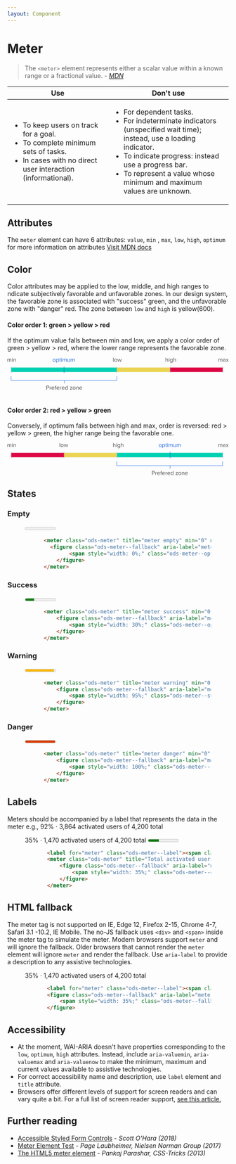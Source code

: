 ```yaml
---
layout: Component
---
```


# Meter

> The `<meter>` element represents either a scalar value within a known range or a fractional value. - <cite><a href='https://developer.mozilla.org/en-US/docs/Web/HTML/Element/meter' target="_blank" rel="noopener">MDN</a></cite>

<table class="ods-table">
    <thead>
      <tr>
        <th scope="column">Use</th>
        <th scope="column">Don't use</th>
      </tr>
    </thead>
    <tbody>
      <tr>
        <td>
            <ul>
                <li>To keep users on track for a goal.</li>
                <li>To complete minimum sets of tasks.</li>
                <li>In cases with no direct user interaction (informational).</li>
            </ul>
        </td>
        <td>
            <ul>
                <li>For dependent tasks.</li>
                <li>For indeterminate indicators (unspecified wait time); instead, use a loading indicator.</li>
                <li>To indicate progress: instead use a progress bar.</li>
                <li>To represent a value whose minimum and maximum values are unknown.</li>
            </ul>
        </td>
      </tr>
    </tbody>
</table>

## Attributes
The `meter` element can have 6 attributes:
`value`, `min` , `max`, `low`, `high`, `optimum` for more information on attributes <a href="https://developer.mozilla.org/en-US/docs/Web/HTML" target="_blank" rel="noopener">Visit MDN docs</a> 

## Color
Color attributes may be applied to the low, middle, and high ranges to ndicate subjectively favorable and unfavorable zones. In our design system, the favorable zone is associated with "success" green, and the unfavorable zone with "danger" red. The zone between `low` and `high` is yellow(600).

#### Color order 1: green > yellow > red
If the optimum value falls between min and low, we apply a color order of green > yellow > red, where the lower range represents the favorable zone.

<svg width="603" height="88" viewBox="0 0 603 88" fill="none" xmlns="http://www.w3.org/2000/svg">
<rect x="10" y="27" width="577" height="12" fill="#E4E5E7"/>
<rect x="10" y="27" width="288" height="12" fill="#00D1B3"/>
<rect x="298" y="27" width="145" height="12" fill="#EBD551"/>
<rect x="443" y="27" width="144" height="12" fill="#DD0744"/>
<line x1="10.5" y1="24" x2="10.5" y2="42" stroke="#B7BCC0"/>
<line x1="154.5" y1="24" x2="154.5" y2="42" stroke="#1662DD"/>
<line x1="298.5" y1="24" x2="298.5" y2="42" stroke="#B7BCC0"/>
<line x1="443.5" y1="24" x2="443.5" y2="42" stroke="#B7BCC0"/>
<line x1="587.5" y1="24" x2="587.5" y2="42" stroke="#B7BCC0"/>
<path d="M127.576 11.1922C126.808 11.1922 126.136 11.0109 125.56 10.6482C124.984 10.2856 124.536 9.79491 124.216 9.17625C123.907 8.55758 123.752 7.87491 123.752 7.12825C123.752 6.38158 123.907 5.69891 124.216 5.08025C124.536 4.46158 124.984 3.97625 125.56 3.62425C126.136 3.26158 126.808 3.08025 127.576 3.08025C128.344 3.08025 129.016 3.26158 129.592 3.62425C130.168 3.97625 130.611 4.46158 130.92 5.08025C131.24 5.69891 131.4 6.38158 131.4 7.12825C131.4 7.87491 131.24 8.55758 130.92 9.17625C130.611 9.79491 130.168 10.2856 129.592 10.6482C129.016 11.0109 128.344 11.1922 127.576 11.1922ZM127.576 10.1202C128.109 10.1202 128.568 9.98691 128.952 9.72025C129.336 9.44291 129.629 9.07491 129.832 8.61625C130.035 8.15758 130.136 7.66158 130.136 7.12825C130.136 6.59491 130.035 6.10425 129.832 5.65625C129.629 5.19758 129.336 4.83491 128.952 4.56825C128.568 4.29091 128.109 4.15225 127.576 4.15225C127.043 4.15225 126.579 4.29091 126.184 4.56825C125.8 4.83491 125.507 5.19758 125.304 5.65625C125.101 6.10425 125 6.59491 125 7.12825C125 7.66158 125.101 8.15758 125.304 8.61625C125.507 9.07491 125.8 9.44291 126.184 9.72025C126.579 9.98691 127.043 10.1202 127.576 10.1202Z" fill="#1662DD"/>
<path d="M133.356 13.9442V3.27225H134.556V4.42425C134.844 4.01891 135.218 3.69358 135.676 3.44825C136.135 3.20291 136.631 3.08025 137.164 3.08025C137.836 3.08025 138.434 3.24558 138.956 3.57625C139.479 3.89625 139.884 4.36558 140.172 4.98425C140.46 5.59225 140.604 6.30691 140.604 7.12825C140.604 7.94958 140.46 8.66958 140.172 9.28825C139.884 9.89625 139.479 10.3656 138.956 10.6962C138.434 11.0269 137.836 11.1922 137.164 11.1922C136.642 11.1922 136.151 11.0749 135.692 10.8402C135.244 10.6056 134.866 10.2696 134.556 9.83225V13.9442H133.356ZM139.34 7.12825C139.34 6.25358 139.116 5.53891 138.668 4.98425C138.22 4.42958 137.618 4.15225 136.86 4.15225C136.402 4.15225 135.954 4.27491 135.516 4.52025C135.09 4.75491 134.77 5.04291 134.556 5.38425V8.87225C134.77 9.22425 135.09 9.52291 135.516 9.76825C135.954 10.0029 136.402 10.1202 136.86 10.1202C137.618 10.1202 138.22 9.84291 138.668 9.28825C139.116 8.72291 139.34 8.00291 139.34 7.12825Z" fill="#1662DD"/>
<path d="M144.496 11.1922C143.93 11.1922 143.504 11.0376 143.216 10.7282C142.928 10.4189 142.784 9.97091 142.784 9.38425V4.32825H141.504V3.27225H142.784V1.16025H143.984V3.27225H145.552V4.32825H143.984V9.12825C143.984 9.42691 144.048 9.66691 144.176 9.84825C144.314 10.0296 144.512 10.1202 144.768 10.1202C144.928 10.1202 145.082 10.0936 145.232 10.0402C145.381 9.97625 145.498 9.89625 145.584 9.80025L145.936 10.6962C145.584 11.0269 145.104 11.1922 144.496 11.1922Z" fill="#1662DD"/>
<path d="M147.839 2.16825C147.626 2.16825 147.439 2.09358 147.279 1.94425C147.119 1.78425 147.039 1.59225 147.039 1.36825C147.039 1.14425 147.119 0.952247 147.279 0.792247C147.439 0.632246 147.626 0.552246 147.839 0.552246C148.063 0.552246 148.255 0.632246 148.415 0.792247C148.575 0.952247 148.655 1.14425 148.655 1.36825C148.655 1.59225 148.575 1.78425 148.415 1.94425C148.255 2.09358 148.063 2.16825 147.839 2.16825ZM147.247 3.27225H148.447V11.0002H147.247V3.27225Z" fill="#1662DD"/>
<path d="M160.169 5.75225C160.169 5.25091 160.051 4.86158 159.817 4.58425C159.582 4.29625 159.225 4.15225 158.745 4.15225C158.361 4.15225 157.977 4.26958 157.593 4.50425C157.209 4.73891 156.91 5.01625 156.697 5.33625V11.0002H155.497V5.75225C155.497 4.68558 155.022 4.15225 154.073 4.15225C153.699 4.15225 153.321 4.26958 152.937 4.50425C152.563 4.73891 152.265 5.02158 152.041 5.35225V11.0002H150.841V3.27225H152.041V4.39225C152.233 4.09358 152.569 3.80025 153.049 3.51225C153.529 3.22425 154.025 3.08025 154.537 3.08025C155.102 3.08025 155.561 3.21358 155.913 3.48025C156.265 3.74691 156.499 4.09358 156.617 4.52025C156.851 4.13625 157.209 3.80025 157.689 3.51225C158.169 3.22425 158.675 3.08025 159.209 3.08025C159.913 3.08025 160.446 3.27758 160.809 3.67225C161.182 4.06691 161.369 4.64825 161.369 5.41625V11.0002H160.169V5.75225Z" fill="#1662DD"/>
<path d="M168.979 9.91225C168.659 10.2749 168.253 10.5789 167.763 10.8242C167.283 11.0696 166.771 11.1922 166.227 11.1922C164.584 11.1922 163.763 10.3709 163.763 8.72825V3.27225H164.963V8.36025C164.963 9.00025 165.107 9.45358 165.395 9.72025C165.693 9.98691 166.125 10.1202 166.691 10.1202C167.139 10.1202 167.571 10.0082 167.987 9.78425C168.413 9.56025 168.744 9.28291 168.979 8.95225V3.27225H170.179V11.0002H168.979V9.91225Z" fill="#1662DD"/>
<path d="M181.903 5.75225C181.903 5.25091 181.786 4.86158 181.551 4.58425C181.316 4.29625 180.959 4.15225 180.479 4.15225C180.095 4.15225 179.711 4.26958 179.327 4.50425C178.943 4.73891 178.644 5.01625 178.431 5.33625V11.0002H177.231V5.75225C177.231 4.68558 176.756 4.15225 175.807 4.15225C175.434 4.15225 175.055 4.26958 174.671 4.50425C174.298 4.73891 173.999 5.02158 173.775 5.35225V11.0002H172.575V3.27225H173.775V4.39225C173.967 4.09358 174.303 3.80025 174.783 3.51225C175.263 3.22425 175.759 3.08025 176.271 3.08025C176.836 3.08025 177.295 3.21358 177.647 3.48025C177.999 3.74691 178.234 4.09358 178.351 4.52025C178.586 4.13625 178.943 3.80025 179.423 3.51225C179.903 3.22425 180.41 3.08025 180.943 3.08025C181.647 3.08025 182.18 3.27758 182.543 3.67225C182.916 4.06691 183.103 4.64825 183.103 5.41625V11.0002H181.903V5.75225Z" fill="#1662DD"/>
<path d="M106.248 76.328H110.536C111.229 76.328 111.827 76.472 112.328 76.76C112.84 77.048 113.224 77.4373 113.48 77.928C113.747 78.4186 113.88 78.9573 113.88 79.544C113.88 80.1306 113.747 80.6693 113.48 81.16C113.213 81.6506 112.824 82.04 112.312 82.328C111.811 82.616 111.219 82.76 110.536 82.76H107.576V87H106.248V76.328ZM112.504 79.544C112.504 78.9466 112.307 78.4613 111.912 78.088C111.517 77.704 111.005 77.512 110.376 77.512H107.576V81.576H110.376C111.005 81.576 111.517 81.3893 111.912 81.016C112.307 80.632 112.504 80.1413 112.504 79.544Z" fill="#4A4A4A"/>
<path d="M115.591 79.272H116.791V80.52C117.121 80.0933 117.505 79.752 117.943 79.496C118.391 79.24 118.865 79.112 119.367 79.112V80.344C119.217 80.312 119.057 80.296 118.887 80.296C118.524 80.296 118.129 80.424 117.703 80.68C117.276 80.936 116.972 81.2186 116.791 81.528V87H115.591V79.272Z" fill="#4A4A4A"/>
<path d="M120.424 83.128C120.424 82.392 120.589 81.7146 120.92 81.096C121.251 80.4773 121.704 79.9866 122.28 79.624C122.856 79.2613 123.507 79.08 124.232 79.08C124.989 79.08 125.645 79.2613 126.2 79.624C126.765 79.9866 127.197 80.4826 127.496 81.112C127.795 81.7413 127.944 82.4453 127.944 83.224V83.528H121.688C121.741 84.2853 122.019 84.92 122.52 85.432C123.021 85.944 123.672 86.2 124.472 86.2C124.92 86.2 125.352 86.1146 125.768 85.944C126.195 85.7733 126.557 85.5333 126.856 85.224L127.432 86.008C126.643 86.7973 125.619 87.192 124.36 87.192C123.603 87.192 122.925 87.0213 122.328 86.68C121.731 86.3386 121.261 85.8586 120.92 85.24C120.589 84.6213 120.424 83.9173 120.424 83.128ZM124.216 80.072C123.693 80.072 123.245 80.2 122.872 80.456C122.499 80.712 122.211 81.0373 122.008 81.432C121.816 81.8266 121.709 82.232 121.688 82.648H126.76C126.749 82.232 126.648 81.8266 126.456 81.432C126.275 81.0373 125.992 80.712 125.608 80.456C125.235 80.2 124.771 80.072 124.216 80.072Z" fill="#4A4A4A"/>
<path d="M130.224 80.328H128.944V79.272H130.224V78.68C130.224 77.8906 130.426 77.2773 130.832 76.84C131.237 76.392 131.781 76.168 132.464 76.168C132.954 76.168 133.344 76.2586 133.632 76.44L133.328 77.336C133.125 77.2186 132.896 77.16 132.64 77.16C132.245 77.16 131.941 77.2933 131.728 77.56C131.525 77.816 131.424 78.1893 131.424 78.68V79.272H132.992V80.328H131.424V87H130.224V80.328Z" fill="#4A4A4A"/>
<path d="M133.971 83.128C133.971 82.392 134.136 81.7146 134.467 81.096C134.797 80.4773 135.251 79.9866 135.827 79.624C136.403 79.2613 137.053 79.08 137.779 79.08C138.536 79.08 139.192 79.2613 139.747 79.624C140.312 79.9866 140.744 80.4826 141.043 81.112C141.341 81.7413 141.491 82.4453 141.491 83.224V83.528H135.235C135.288 84.2853 135.565 84.92 136.067 85.432C136.568 85.944 137.219 86.2 138.019 86.2C138.467 86.2 138.899 86.1146 139.315 85.944C139.741 85.7733 140.104 85.5333 140.403 85.224L140.979 86.008C140.189 86.7973 139.165 87.192 137.907 87.192C137.149 87.192 136.472 87.0213 135.875 86.68C135.277 86.3386 134.808 85.8586 134.467 85.24C134.136 84.6213 133.971 83.9173 133.971 83.128ZM137.763 80.072C137.24 80.072 136.792 80.2 136.419 80.456C136.045 80.712 135.757 81.0373 135.555 81.432C135.363 81.8266 135.256 82.232 135.235 82.648H140.307C140.296 82.232 140.195 81.8266 140.003 81.432C139.821 81.0373 139.539 80.712 139.155 80.456C138.781 80.2 138.317 80.072 137.763 80.072Z" fill="#4A4A4A"/>
<path d="M143.434 79.272H144.634V80.52C144.965 80.0933 145.349 79.752 145.786 79.496C146.234 79.24 146.709 79.112 147.21 79.112V80.344C147.061 80.312 146.901 80.296 146.73 80.296C146.368 80.296 145.973 80.424 145.546 80.68C145.12 80.936 144.816 81.2186 144.634 81.528V87H143.434V79.272Z" fill="#4A4A4A"/>
<path d="M148.268 83.128C148.268 82.392 148.433 81.7146 148.764 81.096C149.094 80.4773 149.548 79.9866 150.124 79.624C150.7 79.2613 151.35 79.08 152.076 79.08C152.833 79.08 153.489 79.2613 154.044 79.624C154.609 79.9866 155.041 80.4826 155.34 81.112C155.638 81.7413 155.788 82.4453 155.788 83.224V83.528H149.532C149.585 84.2853 149.862 84.92 150.364 85.432C150.865 85.944 151.516 86.2 152.316 86.2C152.764 86.2 153.196 86.1146 153.612 85.944C154.038 85.7733 154.401 85.5333 154.7 85.224L155.276 86.008C154.486 86.7973 153.462 87.192 152.204 87.192C151.446 87.192 150.769 87.0213 150.172 86.68C149.574 86.3386 149.105 85.8586 148.764 85.24C148.433 84.6213 148.268 83.9173 148.268 83.128ZM152.06 80.072C151.537 80.072 151.089 80.2 150.716 80.456C150.342 80.712 150.054 81.0373 149.852 81.432C149.66 81.8266 149.553 82.232 149.532 82.648H154.604C154.593 82.232 154.492 81.8266 154.3 81.432C154.118 81.0373 153.836 80.712 153.452 80.456C153.078 80.2 152.614 80.072 152.06 80.072Z" fill="#4A4A4A"/>
<path d="M163.331 85.848C163.033 86.2533 162.654 86.5786 162.195 86.824C161.737 87.0693 161.246 87.192 160.723 87.192C160.051 87.192 159.454 87.032 158.931 86.712C158.419 86.3813 158.014 85.912 157.715 85.304C157.427 84.6853 157.283 83.9653 157.283 83.144C157.283 82.3333 157.427 81.624 157.715 81.016C158.003 80.3973 158.409 79.9226 158.931 79.592C159.454 79.2506 160.051 79.08 160.723 79.08C161.235 79.08 161.715 79.2026 162.163 79.448C162.622 79.6826 163.011 80.0133 163.331 80.44V76.328H164.531V87H163.331V85.848ZM163.331 81.4C163.107 81.048 162.777 80.7546 162.339 80.52C161.913 80.2746 161.47 80.152 161.011 80.152C160.254 80.152 159.651 80.4346 159.203 81C158.755 81.5546 158.531 82.2693 158.531 83.144C158.531 84.0186 158.755 84.7333 159.203 85.288C159.651 85.8426 160.254 86.12 161.011 86.12C161.481 86.12 161.929 86.0026 162.355 85.768C162.782 85.5333 163.107 85.2453 163.331 84.904V81.4Z" fill="#4A4A4A"/>
<path d="M170.691 86.072L174.947 80.328H170.691V79.272H176.515V80.184L172.227 85.96H176.579V87H170.691V86.072Z" fill="#4A4A4A"/>
<path d="M181.982 87.192C181.214 87.192 180.542 87.0106 179.966 86.648C179.39 86.2853 178.942 85.7946 178.622 85.176C178.313 84.5573 178.158 83.8746 178.158 83.128C178.158 82.3813 178.313 81.6986 178.622 81.08C178.942 80.4613 179.39 79.976 179.966 79.624C180.542 79.2613 181.214 79.08 181.982 79.08C182.75 79.08 183.422 79.2613 183.998 79.624C184.574 79.976 185.017 80.4613 185.326 81.08C185.646 81.6986 185.806 82.3813 185.806 83.128C185.806 83.8746 185.646 84.5573 185.326 85.176C185.017 85.7946 184.574 86.2853 183.998 86.648C183.422 87.0106 182.75 87.192 181.982 87.192ZM181.982 86.12C182.516 86.12 182.974 85.9866 183.358 85.72C183.742 85.4426 184.036 85.0746 184.238 84.616C184.441 84.1573 184.542 83.6613 184.542 83.128C184.542 82.5946 184.441 82.104 184.238 81.656C184.036 81.1973 183.742 80.8346 183.358 80.568C182.974 80.2906 182.516 80.152 181.982 80.152C181.449 80.152 180.985 80.2906 180.59 80.568C180.206 80.8346 179.913 81.1973 179.71 81.656C179.508 82.104 179.406 82.5946 179.406 83.128C179.406 83.6613 179.508 84.1573 179.71 84.616C179.913 85.0746 180.206 85.4426 180.59 85.72C180.985 85.9866 181.449 86.12 181.982 86.12Z" fill="#4A4A4A"/>
<path d="M192.979 81.944C192.979 81.2933 192.829 80.8346 192.531 80.568C192.232 80.2906 191.805 80.152 191.251 80.152C190.803 80.152 190.365 80.2693 189.939 80.504C189.523 80.7386 189.197 81.0213 188.963 81.352V87H187.763V79.272H188.963V80.392C189.261 80.04 189.661 79.736 190.163 79.48C190.664 79.2133 191.181 79.08 191.715 79.08C193.357 79.08 194.179 79.912 194.179 81.576V87H192.979V81.944Z" fill="#4A4A4A"/>
<path d="M196.127 83.128C196.127 82.392 196.292 81.7146 196.623 81.096C196.954 80.4773 197.407 79.9866 197.983 79.624C198.559 79.2613 199.21 79.08 199.935 79.08C200.692 79.08 201.348 79.2613 201.903 79.624C202.468 79.9866 202.9 80.4826 203.199 81.112C203.498 81.7413 203.647 82.4453 203.647 83.224V83.528H197.391C197.444 84.2853 197.722 84.92 198.223 85.432C198.724 85.944 199.375 86.2 200.175 86.2C200.623 86.2 201.055 86.1146 201.471 85.944C201.898 85.7733 202.26 85.5333 202.559 85.224L203.135 86.008C202.346 86.7973 201.322 87.192 200.063 87.192C199.306 87.192 198.628 87.0213 198.031 86.68C197.434 86.3386 196.964 85.8586 196.623 85.24C196.292 84.6213 196.127 83.9173 196.127 83.128ZM199.919 80.072C199.396 80.072 198.948 80.2 198.575 80.456C198.202 80.712 197.914 81.0373 197.711 81.432C197.519 81.8266 197.412 82.232 197.391 82.648H202.463C202.452 82.232 202.351 81.8266 202.159 81.432C201.978 81.0373 201.695 80.712 201.311 80.456C200.938 80.2 200.474 80.072 199.919 80.072Z" fill="#4A4A4A"/>
<path d="M9.52801 5.75225C9.52801 5.25091 9.41068 4.86158 9.17601 4.58425C8.94135 4.29625 8.58401 4.15225 8.10401 4.15225C7.72001 4.15225 7.33601 4.26958 6.95201 4.50425C6.56801 4.73891 6.26935 5.01625 6.05601 5.33625V11.0002H4.85601V5.75225C4.85601 4.68558 4.38135 4.15225 3.43201 4.15225C3.05868 4.15225 2.68001 4.26958 2.29601 4.50425C1.92268 4.73891 1.62401 5.02158 1.40001 5.35225V11.0002H0.200012V3.27225H1.40001V4.39225C1.59201 4.09358 1.92801 3.80025 2.40801 3.51225C2.88801 3.22425 3.38401 3.08025 3.89601 3.08025C4.46135 3.08025 4.92001 3.21358 5.27201 3.48025C5.62401 3.74691 5.85868 4.09358 5.97601 4.52025C6.21068 4.13625 6.56801 3.80025 7.04801 3.51225C7.52801 3.22425 8.03468 3.08025 8.56801 3.08025C9.27201 3.08025 9.80535 3.27758 10.168 3.67225C10.5413 4.06691 10.728 4.64825 10.728 5.41625V11.0002H9.52801V5.75225Z" fill="#4A4A4A"/>
<path d="M13.7139 2.16825C13.5006 2.16825 13.3139 2.09358 13.1539 1.94425C12.9939 1.78425 12.9139 1.59225 12.9139 1.36825C12.9139 1.14425 12.9939 0.952247 13.1539 0.792247C13.3139 0.632246 13.5006 0.552246 13.7139 0.552246C13.9379 0.552246 14.1299 0.632246 14.2899 0.792247C14.4499 0.952247 14.5299 1.14425 14.5299 1.36825C14.5299 1.59225 14.4499 1.78425 14.2899 1.94425C14.1299 2.09358 13.9379 2.16825 13.7139 2.16825ZM13.1219 3.27225H14.3219V11.0002H13.1219V3.27225Z" fill="#4A4A4A"/>
<path d="M21.9316 5.94425C21.9316 5.29358 21.7823 4.83491 21.4836 4.56825C21.185 4.29091 20.7583 4.15225 20.2036 4.15225C19.7556 4.15225 19.3183 4.26958 18.8916 4.50425C18.4756 4.73891 18.1503 5.02158 17.9156 5.35225V11.0002H16.7156V3.27225H17.9156V4.39225C18.2143 4.04025 18.6143 3.73625 19.1156 3.48025C19.617 3.21358 20.1343 3.08025 20.6676 3.08025C22.3103 3.08025 23.1316 3.91225 23.1316 5.57625V11.0002H21.9316V5.94425Z" fill="#4A4A4A"/>
<path d="M288.2 0.328125H289.4V11.0001H288.2V0.328125Z" fill="#4A4A4A"/>
<path d="M295.17 11.1921C294.402 11.1921 293.73 11.0108 293.154 10.6481C292.578 10.2855 292.13 9.79479 291.81 9.17613C291.5 8.55746 291.346 7.87479 291.346 7.12813C291.346 6.38146 291.5 5.69879 291.81 5.08013C292.13 4.46146 292.578 3.97613 293.154 3.62413C293.73 3.26146 294.402 3.08013 295.17 3.08013C295.938 3.08013 296.61 3.26146 297.186 3.62413C297.762 3.97613 298.204 4.46146 298.514 5.08013C298.834 5.69879 298.994 6.38146 298.994 7.12813C298.994 7.87479 298.834 8.55746 298.514 9.17613C298.204 9.79479 297.762 10.2855 297.186 10.6481C296.61 11.0108 295.938 11.1921 295.17 11.1921ZM295.17 10.1201C295.703 10.1201 296.162 9.98679 296.546 9.72013C296.93 9.44279 297.223 9.07479 297.426 8.61613C297.628 8.15746 297.73 7.66146 297.73 7.12813C297.73 6.59479 297.628 6.10413 297.426 5.65613C297.223 5.19746 296.93 4.83479 296.546 4.56813C296.162 4.29079 295.703 4.15213 295.17 4.15213C294.636 4.15213 294.172 4.29079 293.778 4.56813C293.394 4.83479 293.1 5.19746 292.898 5.65613C292.695 6.10413 292.594 6.59479 292.594 7.12813C292.594 7.66146 292.695 8.15746 292.898 8.61613C293.1 9.07479 293.394 9.44279 293.778 9.72013C294.172 9.98679 294.636 10.1201 295.17 10.1201Z" fill="#4A4A4A"/>
<path d="M305.622 4.79213L303.606 11.0001H302.406L299.942 3.27213H301.19L303.078 9.43213L305.11 3.27213H306.134L308.166 9.43213L310.054 3.27213H311.302L308.838 11.0001H307.638L305.622 4.79213Z" fill="#4A4A4A"/>
<path d="M436.432 5.91213C436.432 5.27213 436.283 4.81879 435.984 4.55213C435.685 4.28546 435.253 4.15213 434.688 4.15213C434.251 4.15213 433.819 4.26946 433.392 4.50413C432.976 4.73879 432.645 5.02146 432.4 5.35213V11.0001H431.2V0.328125H432.4V4.39213C432.699 4.04013 433.099 3.73613 433.6 3.48013C434.101 3.21346 434.624 3.08013 435.168 3.08013C436.811 3.08013 437.632 3.90146 437.632 5.54413V11.0001H436.432V5.91213Z" fill="#4A4A4A"/>
<path d="M440.62 2.16813C440.407 2.16813 440.22 2.09346 440.06 1.94413C439.9 1.78413 439.82 1.59213 439.82 1.36812C439.82 1.14413 439.9 0.952126 440.06 0.792126C440.22 0.632125 440.407 0.552125 440.62 0.552125C440.844 0.552125 441.036 0.632125 441.196 0.792126C441.356 0.952126 441.436 1.14413 441.436 1.36812C441.436 1.59213 441.356 1.78413 441.196 1.94413C441.036 2.09346 440.844 2.16813 440.62 2.16813ZM440.028 3.27213H441.228V11.0001H440.028V3.27213Z" fill="#4A4A4A"/>
<path d="M444.214 12.0881C444.523 12.4615 444.875 12.7281 445.27 12.8881C445.675 13.0588 446.161 13.1441 446.726 13.1441C447.441 13.1441 448.033 12.9521 448.502 12.5681C448.971 12.1948 449.206 11.6135 449.206 10.8241V9.72013C448.918 10.1255 448.545 10.4561 448.086 10.7121C447.627 10.9681 447.137 11.0961 446.614 11.0961C445.942 11.0961 445.345 10.9361 444.822 10.6161C444.31 10.2961 443.905 9.83746 443.606 9.24013C443.318 8.63213 443.174 7.91746 443.174 7.09613C443.174 6.28546 443.318 5.57613 443.606 4.96813C443.894 4.36013 444.299 3.89613 444.822 3.57613C445.345 3.24546 445.942 3.08013 446.614 3.08013C447.126 3.08013 447.606 3.20279 448.054 3.44813C448.502 3.68279 448.886 4.01346 449.206 4.44013V3.27213H450.406V10.7761C450.406 11.9601 450.059 12.8135 449.366 13.3361C448.673 13.8695 447.793 14.1361 446.726 14.1361C446.043 14.1361 445.462 14.0508 444.982 13.8801C444.502 13.7201 444.043 13.4215 443.606 12.9841L444.214 12.0881ZM449.206 5.40013C448.993 5.04813 448.673 4.75479 448.246 4.52013C447.819 4.27479 447.371 4.15213 446.902 4.15213C446.134 4.15213 445.526 4.42413 445.078 4.96813C444.641 5.51213 444.422 6.22146 444.422 7.09613C444.422 7.96013 444.646 8.66946 445.094 9.22413C445.542 9.76813 446.145 10.0401 446.902 10.0401C447.361 10.0401 447.803 9.91746 448.23 9.67213C448.667 9.42679 448.993 9.12813 449.206 8.77613V5.40013Z" fill="#4A4A4A"/>
<path d="M458.041 5.91213C458.041 5.27213 457.892 4.81879 457.593 4.55213C457.295 4.28546 456.863 4.15213 456.297 4.15213C455.86 4.15213 455.428 4.26946 455.001 4.50413C454.585 4.73879 454.255 5.02146 454.009 5.35213V11.0001H452.809V0.328125H454.009V4.39213C454.308 4.04013 454.708 3.73613 455.209 3.48013C455.711 3.21346 456.233 3.08013 456.777 3.08013C458.42 3.08013 459.241 3.90146 459.241 5.54413V11.0001H458.041V5.91213Z" fill="#4A4A4A"/>
<path d="M584.528 5.75208C584.528 5.25074 584.411 4.86141 584.176 4.58408C583.941 4.29608 583.584 4.15208 583.104 4.15208C582.72 4.15208 582.336 4.26941 581.952 4.50408C581.568 4.73875 581.269 5.01608 581.056 5.33608V11.0001H579.856V5.75208C579.856 4.68541 579.381 4.15208 578.432 4.15208C578.059 4.15208 577.68 4.26941 577.296 4.50408C576.923 4.73875 576.624 5.02141 576.4 5.35208V11.0001H575.2V3.27208H576.4V4.39208C576.592 4.09341 576.928 3.80008 577.408 3.51208C577.888 3.22408 578.384 3.08008 578.896 3.08008C579.461 3.08008 579.92 3.21341 580.272 3.48008C580.624 3.74674 580.859 4.09341 580.976 4.52008C581.211 4.13608 581.568 3.80008 582.048 3.51208C582.528 3.22408 583.035 3.08008 583.568 3.08008C584.272 3.08008 584.805 3.27741 585.168 3.67208C585.541 4.06674 585.728 4.64808 585.728 5.41608V11.0001H584.528V5.75208Z" fill="#4A4A4A"/>
<path d="M592.954 10.1201C592.303 10.8347 591.45 11.1921 590.394 11.1921C589.935 11.1921 589.498 11.0961 589.082 10.9041C588.677 10.7014 588.341 10.4081 588.074 10.0241C587.818 9.62941 587.69 9.16541 587.69 8.63208C587.69 8.08808 587.818 7.62408 588.074 7.24008C588.341 6.85608 588.677 6.56808 589.082 6.37608C589.498 6.18408 589.935 6.08808 590.394 6.08808C591.493 6.08808 592.346 6.44008 592.954 7.14408V5.75208C592.954 5.24008 592.773 4.84008 592.41 4.55208C592.047 4.26408 591.578 4.12008 591.002 4.12008C590.533 4.12008 590.106 4.21075 589.722 4.39208C589.338 4.56275 588.975 4.82941 588.634 5.19208L588.074 4.36008C588.49 3.92274 588.949 3.60274 589.45 3.40008C589.962 3.18674 590.533 3.08008 591.162 3.08008C592.047 3.08008 592.767 3.29341 593.322 3.72008C593.877 4.14675 594.154 4.80275 594.154 5.68808V11.0001H592.954V10.1201ZM592.954 7.91208C592.73 7.60274 592.426 7.36808 592.042 7.20808C591.669 7.03741 591.263 6.95208 590.826 6.95208C590.271 6.95208 589.813 7.11208 589.45 7.43208C589.098 7.74141 588.922 8.14675 588.922 8.64808C588.922 9.13875 589.098 9.54408 589.45 9.86408C589.813 10.1734 590.271 10.3281 590.826 10.3281C591.263 10.3281 591.669 10.2481 592.042 10.0881C592.426 9.91741 592.73 9.67741 592.954 9.36808V7.91208Z" fill="#4A4A4A"/>
<path d="M599.247 7.83208L596.927 11.0001H595.551L598.511 7.03208L595.711 3.27208H597.103L599.247 6.21608L601.391 3.27208H602.783L599.983 7.03208L602.959 11.0001H601.567L599.247 7.83208Z" fill="#4A4A4A"/>
<path d="M10 50.5V62H298.5V50.5" stroke="#1662DD"/>
<line x1="155.5" y1="62" x2="155.5" y2="70" stroke="#1662DD"/>
</svg>
<br><br>

#### Color order 2: red > yellow > green
Conversely, if optimum falls between high and max, order is reversed: red > yellow > green, the higher range being the favorable one.

<svg width="603" height="88" viewBox="0 0 603 88" fill="none" xmlns="http://www.w3.org/2000/svg">
<rect x="10" y="27" width="577" height="12" fill="#E4E5E7"/>
<rect x="10" y="27" width="145" height="12" fill="#DD0744"/>
<rect x="155" y="27" width="143" height="12" fill="#EBD551"/>
<rect x="299" y="27" width="288" height="12" fill="#00D1B3"/>
<line x1="10.5" y1="24" x2="10.5" y2="42" stroke="#B7BCC0"/>
<line x1="154.5" y1="24" x2="154.5" y2="42" stroke="#B7BCC0"/>
<line x1="298.5" y1="24" x2="298.5" y2="42" stroke="#B7BCC0"/>
<line x1="443.5" y1="24" x2="443.5" y2="42" stroke="#1662DD"/>
<line x1="587.5" y1="24" x2="587.5" y2="42" stroke="#B7BCC0"/>
<path d="M142.2 0.328125H143.4V11.0001H142.2V0.328125Z" fill="#4A4A4A"/>
<path d="M149.17 11.1921C148.402 11.1921 147.73 11.0108 147.154 10.6481C146.578 10.2855 146.13 9.79479 145.81 9.17613C145.5 8.55746 145.346 7.87479 145.346 7.12813C145.346 6.38146 145.5 5.69879 145.81 5.08013C146.13 4.46146 146.578 3.97613 147.154 3.62413C147.73 3.26146 148.402 3.08013 149.17 3.08013C149.938 3.08013 150.61 3.26146 151.186 3.62413C151.762 3.97613 152.204 4.46146 152.514 5.08013C152.834 5.69879 152.994 6.38146 152.994 7.12813C152.994 7.87479 152.834 8.55746 152.514 9.17613C152.204 9.79479 151.762 10.2855 151.186 10.6481C150.61 11.0108 149.938 11.1921 149.17 11.1921ZM149.17 10.1201C149.703 10.1201 150.162 9.98679 150.546 9.72013C150.93 9.44279 151.223 9.07479 151.426 8.61613C151.628 8.15746 151.73 7.66146 151.73 7.12813C151.73 6.59479 151.628 6.10413 151.426 5.65613C151.223 5.19746 150.93 4.83479 150.546 4.56813C150.162 4.29079 149.703 4.15213 149.17 4.15213C148.636 4.15213 148.172 4.29079 147.778 4.56813C147.394 4.83479 147.1 5.19746 146.898 5.65613C146.695 6.10413 146.594 6.59479 146.594 7.12813C146.594 7.66146 146.695 8.15746 146.898 8.61613C147.1 9.07479 147.394 9.44279 147.778 9.72013C148.172 9.98679 148.636 10.1201 149.17 10.1201Z" fill="#4A4A4A"/>
<path d="M159.622 4.79213L157.606 11.0001H156.406L153.942 3.27213H155.19L157.078 9.43213L159.11 3.27213H160.134L162.166 9.43213L164.054 3.27213H165.302L162.838 11.0001H161.638L159.622 4.79213Z" fill="#4A4A4A"/>
<path d="M9.52801 5.75225C9.52801 5.25091 9.41068 4.86158 9.17601 4.58425C8.94135 4.29625 8.58401 4.15225 8.10401 4.15225C7.72001 4.15225 7.33601 4.26958 6.95201 4.50425C6.56801 4.73891 6.26935 5.01625 6.05601 5.33625V11.0002H4.85601V5.75225C4.85601 4.68558 4.38135 4.15225 3.43201 4.15225C3.05868 4.15225 2.68001 4.26958 2.29601 4.50425C1.92268 4.73891 1.62401 5.02158 1.40001 5.35225V11.0002H0.200012V3.27225H1.40001V4.39225C1.59201 4.09358 1.92801 3.80025 2.40801 3.51225C2.88801 3.22425 3.38401 3.08025 3.89601 3.08025C4.46135 3.08025 4.92001 3.21358 5.27201 3.48025C5.62401 3.74691 5.85868 4.09358 5.97601 4.52025C6.21068 4.13625 6.56801 3.80025 7.04801 3.51225C7.52801 3.22425 8.03468 3.08025 8.56801 3.08025C9.27201 3.08025 9.80535 3.27758 10.168 3.67225C10.5413 4.06691 10.728 4.64825 10.728 5.41625V11.0002H9.52801V5.75225Z" fill="#4A4A4A"/>
<path d="M13.7139 2.16825C13.5006 2.16825 13.3139 2.09358 13.1539 1.94425C12.9939 1.78425 12.9139 1.59225 12.9139 1.36825C12.9139 1.14425 12.9939 0.952247 13.1539 0.792247C13.3139 0.632246 13.5006 0.552246 13.7139 0.552246C13.9379 0.552246 14.1299 0.632246 14.2899 0.792247C14.4499 0.952247 14.5299 1.14425 14.5299 1.36825C14.5299 1.59225 14.4499 1.78425 14.2899 1.94425C14.1299 2.09358 13.9379 2.16825 13.7139 2.16825ZM13.1219 3.27225H14.3219V11.0002H13.1219V3.27225Z" fill="#4A4A4A"/>
<path d="M21.9316 5.94425C21.9316 5.29358 21.7823 4.83491 21.4836 4.56825C21.185 4.29091 20.7583 4.15225 20.2036 4.15225C19.7556 4.15225 19.3183 4.26958 18.8916 4.50425C18.4756 4.73891 18.1503 5.02158 17.9156 5.35225V11.0002H16.7156V3.27225H17.9156V4.39225C18.2143 4.04025 18.6143 3.73625 19.1156 3.48025C19.617 3.21358 20.1343 3.08025 20.6676 3.08025C22.3103 3.08025 23.1316 3.91225 23.1316 5.57625V11.0002H21.9316V5.94425Z" fill="#4A4A4A"/>
<path d="M293.432 5.91213C293.432 5.27213 293.283 4.81879 292.984 4.55213C292.685 4.28546 292.253 4.15213 291.688 4.15213C291.251 4.15213 290.819 4.26946 290.392 4.50413C289.976 4.73879 289.645 5.02146 289.4 5.35213V11.0001H288.2V0.328125H289.4V4.39213C289.699 4.04013 290.099 3.73613 290.6 3.48013C291.101 3.21346 291.624 3.08013 292.168 3.08013C293.811 3.08013 294.632 3.90146 294.632 5.54413V11.0001H293.432V5.91213Z" fill="#4A4A4A"/>
<path d="M297.62 2.16813C297.407 2.16813 297.22 2.09346 297.06 1.94413C296.9 1.78413 296.82 1.59213 296.82 1.36812C296.82 1.14413 296.9 0.952126 297.06 0.792126C297.22 0.632125 297.407 0.552125 297.62 0.552125C297.844 0.552125 298.036 0.632125 298.196 0.792126C298.356 0.952126 298.436 1.14413 298.436 1.36812C298.436 1.59213 298.356 1.78413 298.196 1.94413C298.036 2.09346 297.844 2.16813 297.62 2.16813ZM297.028 3.27213H298.228V11.0001H297.028V3.27213Z" fill="#4A4A4A"/>
<path d="M301.214 12.0881C301.523 12.4615 301.875 12.7281 302.27 12.8881C302.675 13.0588 303.161 13.1441 303.726 13.1441C304.441 13.1441 305.033 12.9521 305.502 12.5681C305.971 12.1948 306.206 11.6135 306.206 10.8241V9.72013C305.918 10.1255 305.545 10.4561 305.086 10.7121C304.627 10.9681 304.137 11.0961 303.614 11.0961C302.942 11.0961 302.345 10.9361 301.822 10.6161C301.31 10.2961 300.905 9.83746 300.606 9.24013C300.318 8.63213 300.174 7.91746 300.174 7.09613C300.174 6.28546 300.318 5.57613 300.606 4.96813C300.894 4.36013 301.299 3.89613 301.822 3.57613C302.345 3.24546 302.942 3.08013 303.614 3.08013C304.126 3.08013 304.606 3.20279 305.054 3.44813C305.502 3.68279 305.886 4.01346 306.206 4.44013V3.27213H307.406V10.7761C307.406 11.9601 307.059 12.8135 306.366 13.3361C305.673 13.8695 304.793 14.1361 303.726 14.1361C303.043 14.1361 302.462 14.0508 301.982 13.8801C301.502 13.7201 301.043 13.4215 300.606 12.9841L301.214 12.0881ZM306.206 5.40013C305.993 5.04813 305.673 4.75479 305.246 4.52013C304.819 4.27479 304.371 4.15213 303.902 4.15213C303.134 4.15213 302.526 4.42413 302.078 4.96813C301.641 5.51213 301.422 6.22146 301.422 7.09613C301.422 7.96013 301.646 8.66946 302.094 9.22413C302.542 9.76813 303.145 10.0401 303.902 10.0401C304.361 10.0401 304.803 9.91746 305.23 9.67213C305.667 9.42679 305.993 9.12813 306.206 8.77613V5.40013Z" fill="#4A4A4A"/>
<path d="M315.041 5.91213C315.041 5.27213 314.892 4.81879 314.593 4.55213C314.295 4.28546 313.863 4.15213 313.297 4.15213C312.86 4.15213 312.428 4.26946 312.001 4.50413C311.585 4.73879 311.255 5.02146 311.009 5.35213V11.0001H309.809V0.328125H311.009V4.39213C311.308 4.04013 311.708 3.73613 312.209 3.48013C312.711 3.21346 313.233 3.08013 313.777 3.08013C315.42 3.08013 316.241 3.90146 316.241 5.54413V11.0001H315.041V5.91213Z" fill="#4A4A4A"/>
<path d="M416.576 11.1922C415.808 11.1922 415.136 11.0109 414.56 10.6482C413.984 10.2856 413.536 9.79491 413.216 9.17625C412.907 8.55758 412.752 7.87491 412.752 7.12825C412.752 6.38158 412.907 5.69891 413.216 5.08025C413.536 4.46158 413.984 3.97625 414.56 3.62425C415.136 3.26158 415.808 3.08025 416.576 3.08025C417.344 3.08025 418.016 3.26158 418.592 3.62425C419.168 3.97625 419.611 4.46158 419.92 5.08025C420.24 5.69891 420.4 6.38158 420.4 7.12825C420.4 7.87491 420.24 8.55758 419.92 9.17625C419.611 9.79491 419.168 10.2856 418.592 10.6482C418.016 11.0109 417.344 11.1922 416.576 11.1922ZM416.576 10.1202C417.109 10.1202 417.568 9.98691 417.952 9.72025C418.336 9.44291 418.629 9.07491 418.832 8.61625C419.035 8.15758 419.136 7.66158 419.136 7.12825C419.136 6.59491 419.035 6.10425 418.832 5.65625C418.629 5.19758 418.336 4.83491 417.952 4.56825C417.568 4.29091 417.109 4.15225 416.576 4.15225C416.043 4.15225 415.579 4.29091 415.184 4.56825C414.8 4.83491 414.507 5.19758 414.304 5.65625C414.101 6.10425 414 6.59491 414 7.12825C414 7.66158 414.101 8.15758 414.304 8.61625C414.507 9.07491 414.8 9.44291 415.184 9.72025C415.579 9.98691 416.043 10.1202 416.576 10.1202Z" fill="#1662DD"/>
<path d="M422.356 13.9442V3.27225H423.556V4.42425C423.844 4.01891 424.218 3.69358 424.676 3.44825C425.135 3.20291 425.631 3.08025 426.164 3.08025C426.836 3.08025 427.434 3.24558 427.956 3.57625C428.479 3.89625 428.884 4.36558 429.172 4.98425C429.46 5.59225 429.604 6.30691 429.604 7.12825C429.604 7.94958 429.46 8.66958 429.172 9.28825C428.884 9.89625 428.479 10.3656 427.956 10.6962C427.434 11.0269 426.836 11.1922 426.164 11.1922C425.642 11.1922 425.151 11.0749 424.692 10.8402C424.244 10.6056 423.866 10.2696 423.556 9.83225V13.9442H422.356ZM428.34 7.12825C428.34 6.25358 428.116 5.53891 427.668 4.98425C427.22 4.42958 426.618 4.15225 425.86 4.15225C425.402 4.15225 424.954 4.27491 424.516 4.52025C424.09 4.75491 423.77 5.04291 423.556 5.38425V8.87225C423.77 9.22425 424.09 9.52291 424.516 9.76825C424.954 10.0029 425.402 10.1202 425.86 10.1202C426.618 10.1202 427.22 9.84291 427.668 9.28825C428.116 8.72291 428.34 8.00291 428.34 7.12825Z" fill="#1662DD"/>
<path d="M433.496 11.1922C432.93 11.1922 432.504 11.0376 432.216 10.7282C431.928 10.4189 431.784 9.97091 431.784 9.38425V4.32825H430.504V3.27225H431.784V1.16025H432.984V3.27225H434.552V4.32825H432.984V9.12825C432.984 9.42691 433.048 9.66691 433.176 9.84825C433.314 10.0296 433.512 10.1202 433.768 10.1202C433.928 10.1202 434.082 10.0936 434.232 10.0402C434.381 9.97625 434.498 9.89625 434.584 9.80025L434.936 10.6962C434.584 11.0269 434.104 11.1922 433.496 11.1922Z" fill="#1662DD"/>
<path d="M436.839 2.16825C436.626 2.16825 436.439 2.09358 436.279 1.94425C436.119 1.78425 436.039 1.59225 436.039 1.36825C436.039 1.14425 436.119 0.952247 436.279 0.792247C436.439 0.632246 436.626 0.552246 436.839 0.552246C437.063 0.552246 437.255 0.632246 437.415 0.792247C437.575 0.952247 437.655 1.14425 437.655 1.36825C437.655 1.59225 437.575 1.78425 437.415 1.94425C437.255 2.09358 437.063 2.16825 436.839 2.16825ZM436.247 3.27225H437.447V11.0002H436.247V3.27225Z" fill="#1662DD"/>
<path d="M449.169 5.75225C449.169 5.25091 449.051 4.86158 448.817 4.58425C448.582 4.29625 448.225 4.15225 447.745 4.15225C447.361 4.15225 446.977 4.26958 446.593 4.50425C446.209 4.73891 445.91 5.01625 445.697 5.33625V11.0002H444.497V5.75225C444.497 4.68558 444.022 4.15225 443.073 4.15225C442.699 4.15225 442.321 4.26958 441.937 4.50425C441.563 4.73891 441.265 5.02158 441.041 5.35225V11.0002H439.841V3.27225H441.041V4.39225C441.233 4.09358 441.569 3.80025 442.049 3.51225C442.529 3.22425 443.025 3.08025 443.537 3.08025C444.102 3.08025 444.561 3.21358 444.913 3.48025C445.265 3.74691 445.499 4.09358 445.617 4.52025C445.851 4.13625 446.209 3.80025 446.689 3.51225C447.169 3.22425 447.675 3.08025 448.209 3.08025C448.913 3.08025 449.446 3.27758 449.809 3.67225C450.182 4.06691 450.369 4.64825 450.369 5.41625V11.0002H449.169V5.75225Z" fill="#1662DD"/>
<path d="M457.979 9.91225C457.659 10.2749 457.253 10.5789 456.763 10.8242C456.283 11.0696 455.771 11.1922 455.227 11.1922C453.584 11.1922 452.763 10.3709 452.763 8.72825V3.27225H453.963V8.36025C453.963 9.00025 454.107 9.45358 454.395 9.72025C454.693 9.98691 455.125 10.1202 455.691 10.1202C456.139 10.1202 456.571 10.0082 456.987 9.78425C457.413 9.56025 457.744 9.28291 457.979 8.95225V3.27225H459.179V11.0002H457.979V9.91225Z" fill="#1662DD"/>
<path d="M470.903 5.75225C470.903 5.25091 470.786 4.86158 470.551 4.58425C470.316 4.29625 469.959 4.15225 469.479 4.15225C469.095 4.15225 468.711 4.26958 468.327 4.50425C467.943 4.73891 467.644 5.01625 467.431 5.33625V11.0002H466.231V5.75225C466.231 4.68558 465.756 4.15225 464.807 4.15225C464.434 4.15225 464.055 4.26958 463.671 4.50425C463.298 4.73891 462.999 5.02158 462.775 5.35225V11.0002H461.575V3.27225H462.775V4.39225C462.967 4.09358 463.303 3.80025 463.783 3.51225C464.263 3.22425 464.759 3.08025 465.271 3.08025C465.836 3.08025 466.295 3.21358 466.647 3.48025C466.999 3.74691 467.234 4.09358 467.351 4.52025C467.586 4.13625 467.943 3.80025 468.423 3.51225C468.903 3.22425 469.41 3.08025 469.943 3.08025C470.647 3.08025 471.18 3.27758 471.543 3.67225C471.916 4.06691 472.103 4.64825 472.103 5.41625V11.0002H470.903V5.75225Z" fill="#1662DD"/>
<path d="M584.528 5.75208C584.528 5.25074 584.411 4.86141 584.176 4.58408C583.941 4.29608 583.584 4.15208 583.104 4.15208C582.72 4.15208 582.336 4.26941 581.952 4.50408C581.568 4.73875 581.269 5.01608 581.056 5.33608V11.0001H579.856V5.75208C579.856 4.68541 579.381 4.15208 578.432 4.15208C578.059 4.15208 577.68 4.26941 577.296 4.50408C576.923 4.73875 576.624 5.02141 576.4 5.35208V11.0001H575.2V3.27208H576.4V4.39208C576.592 4.09341 576.928 3.80008 577.408 3.51208C577.888 3.22408 578.384 3.08008 578.896 3.08008C579.461 3.08008 579.92 3.21341 580.272 3.48008C580.624 3.74674 580.859 4.09341 580.976 4.52008C581.211 4.13608 581.568 3.80008 582.048 3.51208C582.528 3.22408 583.035 3.08008 583.568 3.08008C584.272 3.08008 584.805 3.27741 585.168 3.67208C585.541 4.06674 585.728 4.64808 585.728 5.41608V11.0001H584.528V5.75208Z" fill="#4A4A4A"/>
<path d="M592.954 10.1201C592.303 10.8347 591.45 11.1921 590.394 11.1921C589.935 11.1921 589.498 11.0961 589.082 10.9041C588.677 10.7014 588.341 10.4081 588.074 10.0241C587.818 9.62941 587.69 9.16541 587.69 8.63208C587.69 8.08808 587.818 7.62408 588.074 7.24008C588.341 6.85608 588.677 6.56808 589.082 6.37608C589.498 6.18408 589.935 6.08808 590.394 6.08808C591.493 6.08808 592.346 6.44008 592.954 7.14408V5.75208C592.954 5.24008 592.773 4.84008 592.41 4.55208C592.047 4.26408 591.578 4.12008 591.002 4.12008C590.533 4.12008 590.106 4.21075 589.722 4.39208C589.338 4.56275 588.975 4.82941 588.634 5.19208L588.074 4.36008C588.49 3.92274 588.949 3.60274 589.45 3.40008C589.962 3.18674 590.533 3.08008 591.162 3.08008C592.047 3.08008 592.767 3.29341 593.322 3.72008C593.877 4.14675 594.154 4.80275 594.154 5.68808V11.0001H592.954V10.1201ZM592.954 7.91208C592.73 7.60274 592.426 7.36808 592.042 7.20808C591.669 7.03741 591.263 6.95208 590.826 6.95208C590.271 6.95208 589.813 7.11208 589.45 7.43208C589.098 7.74141 588.922 8.14675 588.922 8.64808C588.922 9.13875 589.098 9.54408 589.45 9.86408C589.813 10.1734 590.271 10.3281 590.826 10.3281C591.263 10.3281 591.669 10.2481 592.042 10.0881C592.426 9.91741 592.73 9.67741 592.954 9.36808V7.91208Z" fill="#4A4A4A"/>
<path d="M599.247 7.83208L596.927 11.0001H595.551L598.511 7.03208L595.711 3.27208H597.103L599.247 6.21608L601.391 3.27208H602.783L599.983 7.03208L602.959 11.0001H601.567L599.247 7.83208Z" fill="#4A4A4A"/>
<path d="M394.248 76.328H398.536C399.229 76.328 399.827 76.472 400.328 76.76C400.84 77.048 401.224 77.4373 401.48 77.928C401.747 78.4186 401.88 78.9573 401.88 79.544C401.88 80.1306 401.747 80.6693 401.48 81.16C401.213 81.6506 400.824 82.04 400.312 82.328C399.811 82.616 399.219 82.76 398.536 82.76H395.576V87H394.248V76.328ZM400.504 79.544C400.504 78.9466 400.307 78.4613 399.912 78.088C399.517 77.704 399.005 77.512 398.376 77.512H395.576V81.576H398.376C399.005 81.576 399.517 81.3893 399.912 81.016C400.307 80.632 400.504 80.1413 400.504 79.544Z" fill="#4A4A4A"/>
<path d="M403.591 79.272H404.791V80.52C405.121 80.0933 405.505 79.752 405.943 79.496C406.391 79.24 406.865 79.112 407.367 79.112V80.344C407.217 80.312 407.057 80.296 406.887 80.296C406.524 80.296 406.129 80.424 405.703 80.68C405.276 80.936 404.972 81.2186 404.791 81.528V87H403.591V79.272Z" fill="#4A4A4A"/>
<path d="M408.424 83.128C408.424 82.392 408.589 81.7146 408.92 81.096C409.251 80.4773 409.704 79.9866 410.28 79.624C410.856 79.2613 411.507 79.08 412.232 79.08C412.989 79.08 413.645 79.2613 414.2 79.624C414.765 79.9866 415.197 80.4826 415.496 81.112C415.795 81.7413 415.944 82.4453 415.944 83.224V83.528H409.688C409.741 84.2853 410.019 84.92 410.52 85.432C411.021 85.944 411.672 86.2 412.472 86.2C412.92 86.2 413.352 86.1146 413.768 85.944C414.195 85.7733 414.557 85.5333 414.856 85.224L415.432 86.008C414.643 86.7973 413.619 87.192 412.36 87.192C411.603 87.192 410.925 87.0213 410.328 86.68C409.731 86.3386 409.261 85.8586 408.92 85.24C408.589 84.6213 408.424 83.9173 408.424 83.128ZM412.216 80.072C411.693 80.072 411.245 80.2 410.872 80.456C410.499 80.712 410.211 81.0373 410.008 81.432C409.816 81.8266 409.709 82.232 409.688 82.648H414.76C414.749 82.232 414.648 81.8266 414.456 81.432C414.275 81.0373 413.992 80.712 413.608 80.456C413.235 80.2 412.771 80.072 412.216 80.072Z" fill="#4A4A4A"/>
<path d="M418.223 80.328H416.943V79.272H418.223V78.68C418.223 77.8906 418.426 77.2773 418.831 76.84C419.237 76.392 419.781 76.168 420.463 76.168C420.954 76.168 421.343 76.2586 421.631 76.44L421.327 77.336C421.125 77.2186 420.895 77.16 420.639 77.16C420.245 77.16 419.941 77.2933 419.727 77.56C419.525 77.816 419.423 78.1893 419.423 78.68V79.272H420.991V80.328H419.423V87H418.223V80.328Z" fill="#4A4A4A"/>
<path d="M421.971 83.128C421.971 82.392 422.136 81.7146 422.467 81.096C422.797 80.4773 423.251 79.9866 423.827 79.624C424.403 79.2613 425.053 79.08 425.779 79.08C426.536 79.08 427.192 79.2613 427.747 79.624C428.312 79.9866 428.744 80.4826 429.043 81.112C429.341 81.7413 429.491 82.4453 429.491 83.224V83.528H423.235C423.288 84.2853 423.565 84.92 424.067 85.432C424.568 85.944 425.219 86.2 426.019 86.2C426.467 86.2 426.899 86.1146 427.315 85.944C427.741 85.7733 428.104 85.5333 428.403 85.224L428.979 86.008C428.189 86.7973 427.165 87.192 425.907 87.192C425.149 87.192 424.472 87.0213 423.875 86.68C423.277 86.3386 422.808 85.8586 422.467 85.24C422.136 84.6213 421.971 83.9173 421.971 83.128ZM425.763 80.072C425.24 80.072 424.792 80.2 424.419 80.456C424.045 80.712 423.757 81.0373 423.555 81.432C423.363 81.8266 423.256 82.232 423.235 82.648H428.307C428.296 82.232 428.195 81.8266 428.003 81.432C427.821 81.0373 427.539 80.712 427.155 80.456C426.781 80.2 426.317 80.072 425.763 80.072Z" fill="#4A4A4A"/>
<path d="M431.434 79.272H432.634V80.52C432.965 80.0933 433.349 79.752 433.786 79.496C434.234 79.24 434.709 79.112 435.21 79.112V80.344C435.061 80.312 434.901 80.296 434.73 80.296C434.368 80.296 433.973 80.424 433.546 80.68C433.12 80.936 432.816 81.2186 432.634 81.528V87H431.434V79.272Z" fill="#4A4A4A"/>
<path d="M436.268 83.128C436.268 82.392 436.433 81.7146 436.764 81.096C437.094 80.4773 437.548 79.9866 438.124 79.624C438.7 79.2613 439.35 79.08 440.076 79.08C440.833 79.08 441.489 79.2613 442.044 79.624C442.609 79.9866 443.041 80.4826 443.34 81.112C443.638 81.7413 443.788 82.4453 443.788 83.224V83.528H437.532C437.585 84.2853 437.862 84.92 438.364 85.432C438.865 85.944 439.516 86.2 440.316 86.2C440.764 86.2 441.196 86.1146 441.612 85.944C442.038 85.7733 442.401 85.5333 442.7 85.224L443.276 86.008C442.486 86.7973 441.462 87.192 440.204 87.192C439.446 87.192 438.769 87.0213 438.172 86.68C437.574 86.3386 437.105 85.8586 436.764 85.24C436.433 84.6213 436.268 83.9173 436.268 83.128ZM440.06 80.072C439.537 80.072 439.089 80.2 438.716 80.456C438.342 80.712 438.054 81.0373 437.852 81.432C437.66 81.8266 437.553 82.232 437.532 82.648H442.604C442.593 82.232 442.492 81.8266 442.3 81.432C442.118 81.0373 441.836 80.712 441.452 80.456C441.078 80.2 440.614 80.072 440.06 80.072Z" fill="#4A4A4A"/>
<path d="M451.331 85.848C451.033 86.2533 450.654 86.5786 450.195 86.824C449.737 87.0693 449.246 87.192 448.723 87.192C448.051 87.192 447.454 87.032 446.931 86.712C446.419 86.3813 446.014 85.912 445.715 85.304C445.427 84.6853 445.283 83.9653 445.283 83.144C445.283 82.3333 445.427 81.624 445.715 81.016C446.003 80.3973 446.409 79.9226 446.931 79.592C447.454 79.2506 448.051 79.08 448.723 79.08C449.235 79.08 449.715 79.2026 450.163 79.448C450.622 79.6826 451.011 80.0133 451.331 80.44V76.328H452.531V87H451.331V85.848ZM451.331 81.4C451.107 81.048 450.777 80.7546 450.339 80.52C449.913 80.2746 449.47 80.152 449.011 80.152C448.254 80.152 447.651 80.4346 447.203 81C446.755 81.5546 446.531 82.2693 446.531 83.144C446.531 84.0186 446.755 84.7333 447.203 85.288C447.651 85.8426 448.254 86.12 449.011 86.12C449.481 86.12 449.929 86.0026 450.355 85.768C450.782 85.5333 451.107 85.2453 451.331 84.904V81.4Z" fill="#4A4A4A"/>
<path d="M458.691 86.072L462.947 80.328H458.691V79.272H464.515V80.184L460.227 85.96H464.579V87H458.691V86.072Z" fill="#4A4A4A"/>
<path d="M469.982 87.192C469.214 87.192 468.542 87.0106 467.966 86.648C467.39 86.2853 466.942 85.7946 466.622 85.176C466.313 84.5573 466.158 83.8746 466.158 83.128C466.158 82.3813 466.313 81.6986 466.622 81.08C466.942 80.4613 467.39 79.976 467.966 79.624C468.542 79.2613 469.214 79.08 469.982 79.08C470.75 79.08 471.422 79.2613 471.998 79.624C472.574 79.976 473.017 80.4613 473.326 81.08C473.646 81.6986 473.806 82.3813 473.806 83.128C473.806 83.8746 473.646 84.5573 473.326 85.176C473.017 85.7946 472.574 86.2853 471.998 86.648C471.422 87.0106 470.75 87.192 469.982 87.192ZM469.982 86.12C470.516 86.12 470.974 85.9866 471.358 85.72C471.742 85.4426 472.036 85.0746 472.238 84.616C472.441 84.1573 472.542 83.6613 472.542 83.128C472.542 82.5946 472.441 82.104 472.238 81.656C472.036 81.1973 471.742 80.8346 471.358 80.568C470.974 80.2906 470.516 80.152 469.982 80.152C469.449 80.152 468.985 80.2906 468.59 80.568C468.206 80.8346 467.913 81.1973 467.71 81.656C467.508 82.104 467.406 82.5946 467.406 83.128C467.406 83.6613 467.508 84.1573 467.71 84.616C467.913 85.0746 468.206 85.4426 468.59 85.72C468.985 85.9866 469.449 86.12 469.982 86.12Z" fill="#4A4A4A"/>
<path d="M480.978 81.944C480.978 81.2933 480.829 80.8346 480.53 80.568C480.232 80.2906 479.805 80.152 479.25 80.152C478.802 80.152 478.365 80.2693 477.938 80.504C477.522 80.7386 477.197 81.0213 476.962 81.352V87H475.762V79.272H476.962V80.392C477.261 80.04 477.661 79.736 478.162 79.48C478.664 79.2133 479.181 79.08 479.714 79.08C481.357 79.08 482.178 79.912 482.178 81.576V87H480.978V81.944Z" fill="#4A4A4A"/>
<path d="M484.127 83.128C484.127 82.392 484.292 81.7146 484.623 81.096C484.954 80.4773 485.407 79.9866 485.983 79.624C486.559 79.2613 487.21 79.08 487.935 79.08C488.692 79.08 489.348 79.2613 489.903 79.624C490.468 79.9866 490.9 80.4826 491.199 81.112C491.498 81.7413 491.647 82.4453 491.647 83.224V83.528H485.391C485.444 84.2853 485.722 84.92 486.223 85.432C486.724 85.944 487.375 86.2 488.175 86.2C488.623 86.2 489.055 86.1146 489.471 85.944C489.898 85.7733 490.26 85.5333 490.559 85.224L491.135 86.008C490.346 86.7973 489.322 87.192 488.063 87.192C487.306 87.192 486.628 87.0213 486.031 86.68C485.434 86.3386 484.964 85.8586 484.623 85.24C484.292 84.6213 484.127 83.9173 484.127 83.128ZM487.919 80.072C487.396 80.072 486.948 80.2 486.575 80.456C486.202 80.712 485.914 81.0373 485.711 81.432C485.519 81.8266 485.412 82.232 485.391 82.648H490.463C490.452 82.232 490.351 81.8266 490.159 81.432C489.978 81.0373 489.695 80.712 489.311 80.456C488.938 80.2 488.474 80.072 487.919 80.072Z" fill="#4A4A4A"/>
<path d="M298 50.5V62H586.5V50.5" stroke="#1662DD"/>
<line x1="443.5" y1="62" x2="443.5" y2="70" stroke="#1662DD"/>
</svg>

## States

### Empty
<figure class="nimatron--example">
    <div class="nimatron--rendered">
        <meter class="ods-meter" title="Meter empty" min="0" max="100" low="89" high="99" optimum="80" value="0" aria-valuemin="0" aria-valuemax="100" aria-valuenow="0">
            <figure class="ods-meter--fallback" aria-label="meter 0% filled">
                <span style="width: 0%;" class="ods-meter--optimum-value"></span>
            </figure>
        </meter>
    </div>

  ```html
        <meter class="ods-meter" title="meter empty" min="0" max="100" low="89" high="99" optimum="80" value="0" aria-valuemin="0" aria-valuemax="100" aria-valuenow="0">
          <figure class="ods-meter--fallback" aria-label="meter 0% filled">
                <span style="width: 0%;" class="ods-meter--optimum-value"></span>
            </figure>
        </meter>
  ```
</figure>

### Success
<figure class="nimatron--example">
    <div class="nimatron--rendered">
        <meter class="ods-meter" title="meter success" min="0" max="100" low="89" high="99" optimum="80" value="30" aria-valuemin="0" aria-valuemax="100" aria-valuenow="30">
            <figure class="ods-meter--fallback" aria-label="meter 30% filled">
                <span style="width: 30%;" class="ods-meter--optimum-value"></span>
            </figure>
        </meter>
    </div>

  ```html
        <meter class="ods-meter" title="meter success" min="0" max="100" low="89" high="99" optimum="80" value="30" aria-valuemin="0" aria-valuemax="100" aria-valuenow="30">
            <figure class="ods-meter--fallback" aria-label="meter 30% filled">
                <span style="width: 30%;" class="ods-meter--optimum-value"></span>
            </figure>
        </meter>
  ```
</figure>

### Warning
<figure class="nimatron--example">
    <div class="nimatron--rendered">
        <meter class="ods-meter" title="meter warning" min="0" max="100" low="89" high="99" optimum="80" value="95" aria-valuemin="0" aria-valuemax="100" aria-valuenow="95">
            <figure class="ods-meter--fallback" aria-label="meter 95% filled">
                <span style="width: 95%;" class="ods-meter--suboptimum-value"></span>
            </figure>
        </meter>
    </div>

  ```html
        <meter class="ods-meter" title="meter warning" min="0" max="100" low="89" high="99" optimum="80" value="95" aria-valuemin="0" aria-valuemax="100" aria-valuenow="95">
            <figure class="ods-meter--fallback" aria-label="meter 95% filled">
                <span style="width: 95%;" class="ods-meter--suboptimum-value"></span>
            </figure>
        </meter>
  ```
</figure>

### Danger
<figure class="nimatron--example">
    <div class="nimatron--rendered">
        <meter class="ods-meter" title="meter danger" min="0" max="100" low="89" high="99" optimum="80" value="100" aria-valuemin="0" aria-valuemax="100" aria-valuenow="100">
            <figure class="ods-meter--fallback" aria-label="meter 100% filled">
                <span style="width: 100%;" class="ods-meter--subsuboptimum-value"></span>
            </figure>
        </meter>
    </div>

  ```html
        <meter class="ods-meter" title="meter danger" min="0" max="100" low="89" high="99" optimum="80" value="100" aria-valuemin="0" aria-valuemax="100" aria-valuenow="100">
            <figure class="ods-meter--fallback" aria-label="meter 100% filled">
                <span style="width: 100%;" class="ods-meter--subsuboptimum-value"></span>
            </figure>
        </meter>
  ```
</figure>

## Labels
Meters should be accompanied by a label that represents the data in the meter e.g., 92% · 3,864 activated users of 4,200 total

<figure class="nimatron--example">
    <div class="nimatron--rendered">
        <label for="meter--label" class="ods-meter--label"><span class="ods-meter--value">35% · 1,470</span> activated users of 4,200 total</label>
        <meter class="ods-meter" id="meter--label" title="Total activated users" min="0" max="100" low="89" high="99" optimum="80" value="35" aria-valuemin="0" aria-valuemax="100" aria-valuenow="35">
            <figure class="ods-meter--fallback" aria-label="meter 35% filled">
                <span style="width: 35%;" class="ods-meter--optimum-value"></span>
            </figure>
        </meter>
    </div>

 ```html
        <label for="meter" class="ods-meter--label"><span class="ods-meter--value">35% · 1,470</span> activated users of 4,200 total</label>
        <meter class="ods-meter" title="Total activated users" min="0" max="100" low="89" high="99" optimum="80" value="35" aria-valuemin="0" aria-valuemax="100" aria-valuenow="35">
            <figure class="ods-meter--fallback" aria-label="meter 35% filled">
                <span style="width: 35%;" class="ods-meter--optimum-value"></span>
            </figure>
        </meter>
 ```
</figure>

## HTML fallback
The meter tag is not supported on IE, Edge 12, Firefox 2-15, Chrome 4-7, Safari 3.1 -10.2, IE Mobile. The no-JS fallback uses `<div>` and `<span>` inside the meter tag to simulate the meter. Modern browsers support `meter` and will ignore the fallback. Older browsers that cannot render the `meter` element will ignore `meter` and render the fallback. Use `aria-label` to provide a description to any assistive technologies.

<figure class="nimatron--example">
    <div class="nimatron--rendered">
        <label for="meter" class="ods-meter--label"><span class="ods-meter--value">35% · 1,470</span> activated users of 4,200 total</label>
        <figure class="ods-meter--fallback" aria-label="meter 35% filled">
            <span style="width: 35%;" class="ods-meter--fallback--value meter--optimum-value"></span>
        </figure>
    </div>

 ```html
        <label for="meter" class="ods-meter--label"><span class="ods-meter--value">35% · 1,470</span> activated users of 4,200 total</label>
        <figure class="ods-meter--fallback" aria-label="meter 35% filled">
            <span style="width: 35%;" class="ods-meter--fallback--value meter--optimum-value"></span>
        </figure>
 ```
</figure>

## Accessibility
* At the moment, WAI-ARIA doesn't have properties corresponding to the `low`, `optimum`, `high` attributes. Instead, include `aria-valuemin`, `aria-valuemax` and `aria-valuenow` to make the minimum, maximum and current values available to assistive technologies.
* For correct accessibility name and description, use `label` element and `title` attribute.
* Browsers offer different levels of support for screen readers and can vary quite a bit. For a full list of screen reader support, <a href="https://scottaohara.github.io/a11y_styled_form_controls/src/meter/" target="_blank" rel="noopener">see this article.</a>


## Further reading

<ul>
    <li>
        <a href="https://scottaohara.github.io/a11y_styled_form_controls/src/meter/" target="_blank" rel="noopener">Accessible Styled Form Controls</a> - <cite>Scott O'Hara (2018)</cite>
    </li>
    <li>
        <a href="https://thepaciellogroup.github.io/AT-browser-tests/test-files/meter.html" target="_blank" rel="noopener">Meter Element Test</a> - <cite>Page Laubheimer, Nielsen Norman Group (2017)</cite>
    </li>
    <li>
        <a href="https://css-tricks.com/html5-meter-element/" target="_blank" rel="noopener">The HTML5 meter element</a> - <cite>Pankaj Parashar, CSS-Tricks (2013)</cite>
  </li>
</ul>
